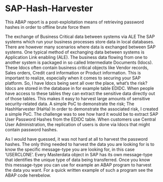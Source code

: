 # SAP-Hash-Harvester
This ABAP report is a post-exploitation means of retrieving password hashes in order to offline brute force them

The exchange of Business Critical data between systems via ALE
The SAP systems which run your business processes store data in local databases. There are however many scenarios where data is exchanged between SAP systems. One typical method of exchanging data between systems is Application Link enabling (ALE). The business data flowing from one to another system is packaged in so called Intermediate Documents (Idocs). These Idocs often contain business critical objects like Vendor records, Sales orders, Credit card information or Product information. This is important to realize, especially when it comes to securing your SAP platform.
So, I have Idocs being sent all over the place, what’s the risk?
Idocs are stored in the database in for example table EDIDC. When people have access to these tables they can extract the sensitive data directly out of those tables. This makes it easy to harvest large amounts of sensitive security-related data.
A simple PoC to demonstrate the risk; The HashHarvester (HaHa)
In order to demonstrate the associated risk, I created a simple PoC. The challenge was to see how hard it would be to extract SAP User Password Hashes from the EDIDC table. When customers use Central User Administration, the replication of users is done via Idocs that might contain password hashes. 

As I would have guessed, it was not hard at all to harvest the password hashes. The only thing needed to harvest the data you are looking for is to know the specific message-type you are looking for, in this case ‘USERCLONE’. Every Masterdata object in SAP has its own message-type that identifies the unique type of data being transferred. Once you know this message-type you can use for example an ABAP program to harvest the data you want. For a quick written example of such a program see the ABAP code herebelow.
